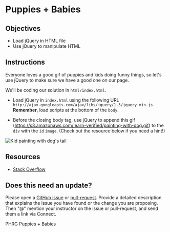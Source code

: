 # Puppies + Babies

## Objectives
+ Load jQuery in HTML file
+ Use jQuery to manipulate HTML

## Instructions
Everyone loves a good gif of puppies and kids doing funny things, so let's use jQuery to make sure we have a good one on our page.

We'll be coding our solution in `html/index.html`.

+ Load jQuery in `index.html` using the following URL `http://ajax.googleapis.com/ajax/libs/jquery/1.3/jquery.min.js` **Remember**, load scripts at the bottom of the `body`.

+ Before the closing body tag, use jQuery to append this gif (https://s3.amazonaws.com/learn-verified/painting-with-dog.gif) to the `div` with the `id` `image`. (Check out the resource below if you need a hint!)

![Kid painting with dog's tail](https://s3.amazonaws.com/learn-verified/painting-with-dog.gif)

## Resources
+ [Stack Overflow](http://stackoverflow.com/questions/941206/jquery-add-image-inside-of-div-tag)

## Does this need an update?
 Please open a [GitHub issue](https://github.com/learn-co-curriculum/phrg-js-dom-and-events-modifying-html-lab/issues) or [pull-request](https://github.com/learn-co-curriculum/phrg-js-dom-and-events-modifying-html-lab/pulls). Provide a detailed description that explains the issue you have found or the change you are proposing. Then "@" mention your instructor on the issue or pull-request, and send them a link via Connect.

<p data-visibility='hidden'>PHRG Puppies + Babies</p>
